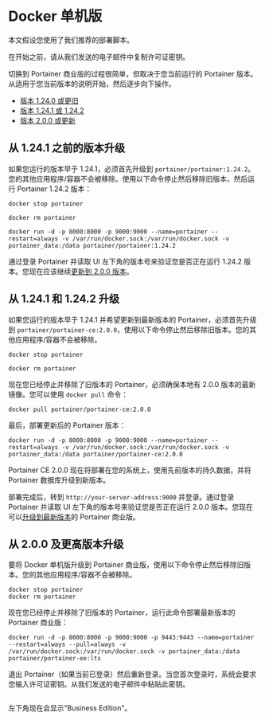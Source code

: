 # Docker 单机版

本文假设您使用了我们推荐的部署脚本。

在开始之前，请从我们发送的电子邮件中复制许可证密钥。

切换到 Portainer 商业版的过程很简单，但取决于您当前运行的 Portainer 版本。从适用于您当前版本的说明开始，然后逐步向下操作。

* [版本 1.24.0 或更旧](docker.md#upgrading-from-versions-older-than-1.24.1)
* [版本 1.24.1 或 1.24.2](docker.md#upgrading-from-1.24.1-and-1.24.2)
* [版本 2.0.0 或更新](docker.md#upgrading-from-version-2.0.0-and-later)

## **从 1.24.1 之前的版本升级**

如果您运行的版本早于 1.24.1，必须首先升级到 `portainer/portainer:1.24.2`。您的其他应用程序/容器不会被移除。使用以下命令停止然后移除旧版本，然后运行 Portainer 1.24.2 版本：

```
docker stop portainer

docker rm portainer

docker run -d -p 8000:8000 -p 9000:9000 --name=portainer --restart=always -v /var/run/docker.sock:/var/run/docker.sock -v portainer_data:/data portainer/portainer:1.24.2
```

通过登录 Portainer 并读取 UI 左下角的版本号来验证您是否正在运行 1.24.2 版本。您现在应该继续[更新到 2.0.0 版本](docker.md#upgrading-from-1.24.1-and-1.24.2)。

## 从 1.24.1 和 1.24.2 升级

如果您运行的版本早于 1.24.1 并希望更新到最新版本的 Portainer，必须首先升级到 `portainer/portainer-ce:2.0.0`，使用以下命令停止然后移除旧版本。您的其他应用程序/容器不会被移除。

```
docker stop portainer
```

```
docker rm portainer
```

现在您已经停止并移除了旧版本的 Portainer，必须确保本地有 2.0.0 版本的最新镜像。您可以使用 `docker pull` 命令：

```
docker pull portainer/portainer-ce:2.0.0
```

最后，部署更新后的 Portainer 版本：

```
docker run -d -p 8000:8000 -p 9000:9000 --name=portainer --restart=always -v /var/run/docker.sock:/var/run/docker.sock -v portainer_data:/data portainer/portainer-ce:2.0.0
```

Portainer CE 2.0.0 现在将部署在您的系统上，使用先前版本的持久数据，并将 Portainer 数据库升级到新版本。

部署完成后，转到 `http://your-server-address:9000` 并登录。通过登录 Portainer 并读取 UI 左下角的版本号来验证您是否正在运行 2.0.0 版本。您现在可以[升级到最新版本](docker.md#upgrading-from-version-2.0.0-and-later)的 Portainer 商业版。

## 从 2.0.0 及更高版本升级

要将 Docker 单机版升级到 Portainer 商业版，使用以下命令停止然后移除旧版本。您的其他应用程序/容器不会被移除。

```
docker stop portainer
docker rm portainer
```

现在您已经停止并移除了旧版本的 Portainer，运行此命令部署最新版本的 Portainer 商业版：

```
docker run -d -p 8000:8000 -p 9000:9000 -p 9443:9443 --name=portainer --restart=always --pull=always -v /var/run/docker.sock:/var/run/docker.sock -v portainer_data:/data portainer/portainer-ee:lts
```

退出 Portainer（如果当前已登录）然后重新登录。当您首次登录时，系统会要求您输入许可证密钥。从我们发送的电子邮件中粘贴此密钥。

<figure><img src="../..//assets/2.20-initial-setup-license.png" alt=""><figcaption></figcaption></figure>

左下角现在会显示"Business Edition"。
